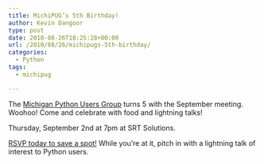 ```yaml
---
title: MichiPUG’s 5th Birthday!
author: Kevin Dangoor
type: post
date: 2010-08-26T18:25:28+00:00
url: /2010/08/26/michipugs-5th-birthday/
categories:
  - Python
tags:
  - michipug

---
```

The [Michigan Python Users Group][1] turns 5 with the September meeting. Woohoo! Come and celebrate with food and lightning talks!

Thursday, September 2nd at 7pm at SRT Solutions.

[RSVP today to save a spot!][2] While you&#8217;re at it, pitch in with a lightning talk of interest to Python users.

 [1]: http://groups.google.com/group/michipug/web/index-2
 [2]: https://spreadsheets.google.com/viewform?formkey=dFVFRy1qdmQtNnVwZDdfWjQ4Z3luSWc6MQ